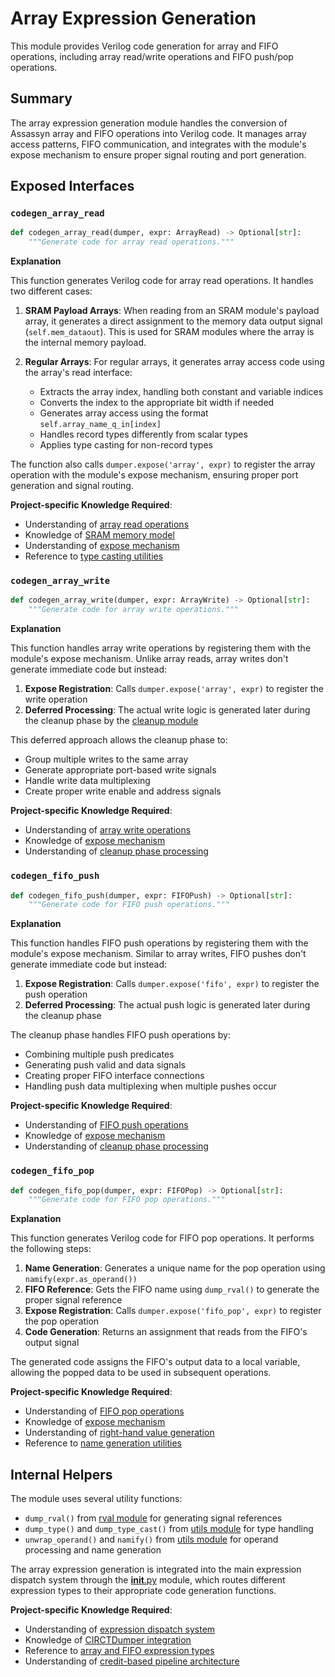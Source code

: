 # Array Expression Generation

This module provides Verilog code generation for array and FIFO operations, including array read/write operations and FIFO push/pop operations.

## Summary

The array expression generation module handles the conversion of Assassyn array and FIFO operations into Verilog code. It manages array access patterns, FIFO communication, and integrates with the module's expose mechanism to ensure proper signal routing and port generation.

## Exposed Interfaces

### `codegen_array_read`

```python
def codegen_array_read(dumper, expr: ArrayRead) -> Optional[str]:
    """Generate code for array read operations."""
```

**Explanation**

This function generates Verilog code for array read operations. It handles two different cases:

1. **SRAM Payload Arrays**: When reading from an SRAM module's payload array, it generates a direct assignment to the memory data output signal (`self.mem_dataout`). This is used for SRAM modules where the array is the internal memory payload.

2. **Regular Arrays**: For regular arrays, it generates array access code using the array's read interface:
   - Extracts the array index, handling both constant and variable indices
   - Converts the index to the appropriate bit width if needed
   - Generates array access using the format `self.array_name_q_in[index]`
   - Handles record types differently from scalar types
   - Applies type casting for non-record types

The function also calls `dumper.expose('array', expr)` to register the array operation with the module's expose mechanism, ensuring proper port generation and signal routing.

**Project-specific Knowledge Required**:
- Understanding of [array read operations](/python/assassyn/ir/expr/array.md)
- Knowledge of [SRAM memory model](/python/assassyn/ir/memory/sram.md)
- Understanding of [expose mechanism](/python/assassyn/codegen/verilog/design.md)
- Reference to [type casting utilities](/python/assassyn/codegen/verilog/utils.md)

### `codegen_array_write`

```python
def codegen_array_write(dumper, expr: ArrayWrite) -> Optional[str]:
    """Generate code for array write operations."""
```

**Explanation**

This function handles array write operations by registering them with the module's expose mechanism. Unlike array reads, array writes don't generate immediate code but instead:

1. **Expose Registration**: Calls `dumper.expose('array', expr)` to register the write operation
2. **Deferred Processing**: The actual write logic is generated later during the cleanup phase by the [cleanup module](/python/assassyn/codegen/verilog/cleanup.md)

This deferred approach allows the cleanup phase to:
- Group multiple writes to the same array
- Generate appropriate port-based write signals
- Handle write data multiplexing
- Create proper write enable and address signals

**Project-specific Knowledge Required**:
- Understanding of [array write operations](/python/assassyn/ir/expr/array.md)
- Knowledge of [expose mechanism](/python/assassyn/codegen/verilog/design.md)
- Understanding of [cleanup phase processing](/python/assassyn/codegen/verilog/cleanup.md)

### `codegen_fifo_push`

```python
def codegen_fifo_push(dumper, expr: FIFOPush) -> Optional[str]:
    """Generate code for FIFO push operations."""
```

**Explanation**

This function handles FIFO push operations by registering them with the module's expose mechanism. Similar to array writes, FIFO pushes don't generate immediate code but instead:

1. **Expose Registration**: Calls `dumper.expose('fifo', expr)` to register the push operation
2. **Deferred Processing**: The actual push logic is generated later during the cleanup phase

The cleanup phase handles FIFO push operations by:
- Combining multiple push predicates
- Generating push valid and data signals
- Creating proper FIFO interface connections
- Handling push data multiplexing when multiple pushes occur

**Project-specific Knowledge Required**:
- Understanding of [FIFO push operations](/python/assassyn/ir/expr/array.md)
- Knowledge of [expose mechanism](/python/assassyn/codegen/verilog/design.md)
- Understanding of [cleanup phase processing](/python/assassyn/codegen/verilog/cleanup.md)

### `codegen_fifo_pop`

```python
def codegen_fifo_pop(dumper, expr: FIFOPop) -> Optional[str]:
    """Generate code for FIFO pop operations."""
```

**Explanation**

This function generates Verilog code for FIFO pop operations. It performs the following steps:

1. **Name Generation**: Generates a unique name for the pop operation using `namify(expr.as_operand())`
2. **FIFO Reference**: Gets the FIFO name using `dump_rval()` to generate the proper signal reference
3. **Expose Registration**: Calls `dumper.expose('fifo_pop', expr)` to register the pop operation
4. **Code Generation**: Returns an assignment that reads from the FIFO's output signal

The generated code assigns the FIFO's output data to a local variable, allowing the popped data to be used in subsequent operations.

**Project-specific Knowledge Required**:
- Understanding of [FIFO pop operations](/python/assassyn/ir/expr/array.md)
- Knowledge of [expose mechanism](/python/assassyn/codegen/verilog/design.md)
- Understanding of [right-hand value generation](/python/assassyn/codegen/verilog/rval.md)
- Reference to [name generation utilities](/python/assassyn/utils.md)

## Internal Helpers

The module uses several utility functions:

- `dump_rval()` from [rval module](/python/assassyn/codegen/verilog/rval.md) for generating signal references
- `dump_type()` and `dump_type_cast()` from [utils module](/python/assassyn/codegen/verilog/utils.md) for type handling
- `unwrap_operand()` and `namify()` from [utils module](/python/assassyn/utils.md) for operand processing and name generation

The array expression generation is integrated into the main expression dispatch system through the [__init__.py](/python/assassyn/codegen/verilog/_expr/__init__.md) module, which routes different expression types to their appropriate code generation functions.

**Project-specific Knowledge Required**:
- Understanding of [expression dispatch system](/python/assassyn/codegen/verilog/_expr/__init__.md)
- Knowledge of [CIRCTDumper integration](/python/assassyn/codegen/verilog/design.md)
- Reference to [array and FIFO expression types](/python/assassyn/ir/expr/array.md)
- Understanding of [credit-based pipeline architecture](/docs/design/arch/arch.md)
